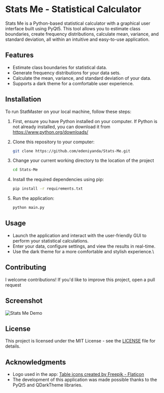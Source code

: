 # Stats Me - Statistical Calculator

Stats Me is a Python-based statistical calculator with a graphical user interface built using PyQt5. This tool allows you to estimate class boundaries, create frequency distributions, calculate mean, variance, and standard deviation, all within an intuitive and easy-to-use application.

## Features

- Estimate class boundaries for statistical data.
- Generate frequency distributions for your data sets.
- Calculate the mean, variance, and standard deviation of your data.
- Supports a dark theme for a comfortable user experience.

## Installation

To run StatMaster on your local machine, follow these steps:

1. First, ensure you have Python installed on your computer. If Python is not already installed, you can download it from https://www.python.org/downloads/

2. Clone this repository to your computer:

   ```bash
   git clone https://github.com/edeniyanda/Stats-Me.git

3. Change your current working directory to the location of the project

    ```bash
    cd Stats-Me

4. Install the required dependencies using pip:

    ```bash
    pip install -r requirements.txt

5.  Run the application:

    ```bash
    python main.py


## Usage

-   Launch the application and interact with the user-friendly GUI to perform your statistical calculations.
-   Enter your data, configure settings, and view the results in real-time.
-   Use the dark theme for a more comfortable and stylish experience.\

## Contributing
I welcome contributions! If you'd like to improve this project, open a pull request
## Screenshot

![Stats Me Demo](images/DEMO.PNG)

## License
This project is licensed under the MIT License - see the [LICENSE](LICENSE.txt) file for details.

## Acknowledgments
-    Logo used in the app: [Table icons created by Freepik - Flaticon](https://www.flaticon.com/free-icons/table)
-   The development of this application was made possible thanks to the PyQt5 and QDarkTheme libraries.